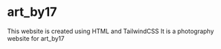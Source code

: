 # art_by17
This website is created using HTML and TailwindCSS
It is a photography website for art_by17
